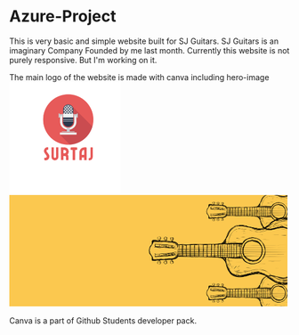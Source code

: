 # Azure-Project
This is very basic and simple website built for SJ Guitars. SJ Guitars is an imaginary Company Founded by me last month.
Currently this website is not purely responsive. But I'm working on it.

The main logo of the website is made with canva including hero-image<br>
<img src="/img/Logo.svg" alt="Main Logo" style="height: 200px; width:200px;"/>
<img src="/img/hero-bg.png" alt="Hero-bg" style="height: 200px; width:500px;"/>

Canva is a part of Github Students developer pack.
